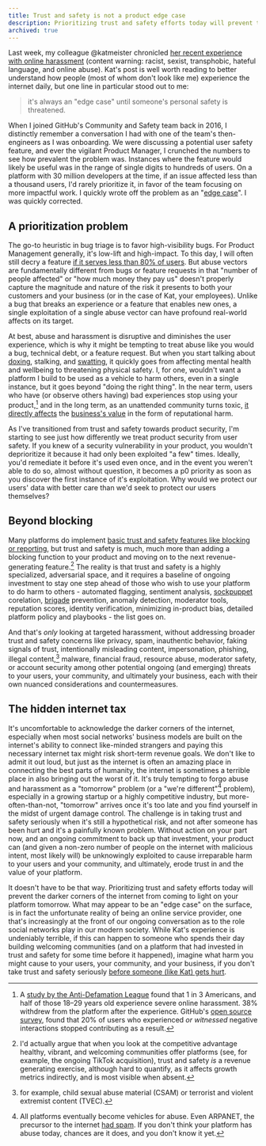 ```yaml
---
title: Trust and safety is not a product edge case
description: Prioritizing trust and safety efforts today will prevent the darker corners of the internet from coming to light on your platform tomorrow. What may appear to be an “edge case” on the surface, is in fact the unfortunate reality of being an online service provider.
archived: true
---
```


Last week, my colleague @katmeister chronicled [her recent experience with online harassment](https://www.tinykat.cafe/on-all-that-fuckery) (content warning: racist, sexist, transphobic, hateful language, and online abuse). Kat's post is well worth reading to better understand how people (most of whom don't look like me) experience the internet daily, but one line in particular stood out to me:

> it's always an "edge case" until someone's personal safety is threatened.

When I joined GitHub's Community and Safety team back in 2016, I distinctly remember a conversation I had with one of the team's then-engineers as I was onboarding. We were discussing a potential user safety feature, and ever the vigilant Product Manager, I crunched the numbers to see how prevalent the problem was. Instances where the feature would likely be useful was in the range of single digits to hundreds of users. On a platform with 30 million developers at the time, if an issue affected less than a thousand users, I'd rarely prioritize it, in favor of the team focusing on more impactful work. I quickly wrote off the problem as an "[edge case](https://en.wikipedia.org/wiki/Edge_case)". I was quickly corrected.

## A prioritization problem

The go-to heuristic in bug triage is to favor high-visibility bugs. For Product Management generally, it's low-lift and high-impact. To this day, I will often still decry a feature [if it serves less than 80% of users](https://ben.balter.com/2016/03/08/optimizing-for-power-users-and-edge-cases/). But abuse vectors are fundamentally different from bugs or feature requests in that "number of people affected" or "how much money they pay us" doesn't properly capture the magnitude and nature of the risk it presents to both your customers and your business (or in the case of Kat, your employees). Unlike a bug that breaks an experience or a feature that enables new ones, a single exploitation of a single abuse vector can have profound real-world affects on its target.

At best, abuse and harassment is disruptive and diminishes the user experience, which is why it might be tempting to treat abuse like you would a bug, technical debt, or a feature request. But when you start talking about [doxing](https://en.wikipedia.org/wiki/Doxing), stalking, and [swatting](https://en.wikipedia.org/wiki/Swatting), it quickly goes from affecting mental health and wellbeing to threatening physical safety. I, for one, wouldn't want a platform I build to be used as a vehicle to harm others, even in a single instance, but it goes beyond "doing the right thing". In the near term, users who have (or observe others having) bad experiences stop using your product,[^1] and in the long term, as an unattended community turns toxic, [it directly affects](https://www.businessinsider.com/disney-ceo-bob-iger-abandons-twitter-deal-over-abuse-problem-2019-9) the [business's value](https://nymag.com/intelligencer/2018/04/dan-mccomas-reddit-product-svp-and-imzy-founder-interview.html) in the form of reputational harm.

As I've transitioned from trust and safety towards product security, I'm starting to see just how differently we treat product security from user safety. If you knew of a security vulnerability in your product, you wouldn't deprioritize it because it had only been exploited "a few" times. Ideally, you'd remediate it before it's used even once, and in the event you weren't able to do so, almost without question, it becomes a p0 priority as soon as you discover the first instance of it's exploitation. Why would we protect our users' data with better care than we'd seek to protect our users themselves?

## Beyond blocking

Many platforms do implement [basic trust and safety features like blocking or reporting](/2020/08/31/trust-and-safety-before-someone-gets-hurt/), but trust and safety is much, much more than adding a blocking function to your product and moving on to the next revenue-generating feature.[^2] The reality is that trust and safety is a highly specialized, adversarial space, and it requires a baseline of ongoing investment to stay one step ahead of those who wish to use your platform to do harm to others - automated flagging, sentiment analysis, [sockpuppet](https://en.wikipedia.org/wiki/Sockpuppet_(Internet)) corelation, [brigade](https://www.merriam-webster.com/words-at-play/brigading-online-poll-meaning) prevention, anomaly detection, moderator tools, reputation scores, identity verification, minimizing in-product bias, detailed platform policy and playbooks - the list goes on.

And that's *only* looking at targeted harassment, without addressing broader trust and safety concerns like privacy, spam, inauthentic behavior, faking signals of trust, intentionally misleading content, impersonation, phishing, illegal content,[^3] malware, financial fraud, resource abuse, moderator safety, or account security among other potential ongoing (and emerging) threats to your users, your community, and ultimately your business, each with their own nuanced considerations and countermeasures.

## The hidden internet tax

It's uncomfortable to acknowledge the darker corners of the internet, especially when most social networks' business models are built on the internet's ability to connect like-minded strangers and paying this necessary internet tax might risk short-term revenue goals. We don't like to admit it out loud, but just as the internet is often an amazing place in connecting the best parts of humanity, the internet is sometimes a terrible place in also bringing out the worst of it. It's truly tempting to forgo abuse and harassment as a "tomorrow" problem (or a "we're different"[^4] problem), especially in a growing startup or a highly competitive industry, but more-often-than-not, "tomorrow" arrives once it's too late and you find yourself in the midst of urgent damage control. The challenge is in taking trust and safety seriously when it's still a hypothetical risk, and not after someone has been hurt and it's a painfully known problem. Without action on your part now, and an ongoing commitment to back up that investment, your product can (and given a non-zero number of people on the internet with malicious intent, most likely will) be unknowingly exploited to cause irreparable harm to your users and your community, and ultimately, erode trust in and the value of your platform.

It doesn't have to be that way. Prioritizing trust and safety efforts today will prevent the darker corners of the internet from coming to light on your platform tomorrow. What may appear to be an "edge case" on the surface, is in fact the unfortunate reality of being an online service provider, one that's increasingly at the front of our ongoing conversation as to the role social networks play in our modern society. While Kat's experience is undeniably terrible, if this can happen to someone who spends their day building welcoming communities (and on a platform that had invested in trust and safety for some time before it happened), imagine what harm you might cause to your users, your community, and your business, if you don't take trust and safety seriously [before someone (like Kat) gets hurt](/2020/08/31/trust-and-safety-before-someone-gets-hurt/).

[^1]: A [study by the Anti-Defamation League](https://www.wired.com/story/severe-online-harassment-2018-adl-survey/) found that 1 in 3 Americans, and half of those 18–29 years old experience severe online harassment. 38% withdrew from the platform after the experience. GitHub's [open source survey](https://github.com/github/open-source-survey), found that 20% of users who experienced *or witnessed* negative interactions stopped contributing as a result.

[^2]: I'd actually argue that when you look at the competitive advantage healthy, vibrant, and welcoming communities offer platforms (see, for example, the ongoing TikTok acquisition), trust and safety *is* a revenue generating exercise, although hard to quantify, as it affects growth metrics indirectly, and is most visible when absent.

[^3]: for example, child sexual abuse material (CSAM) or terrorist and violent extremist content (TVEC).

[^4]: All platforms eventually become vehicles for abuse. Even ARPANET, the precursor to the internet [had spam](https://en.wikipedia.org/wiki/History_of_email_spam#The_%22first_spam_email%22_in_1978). If you don't think your platform has abuse today, chances are it does, and you don't know it yet.
